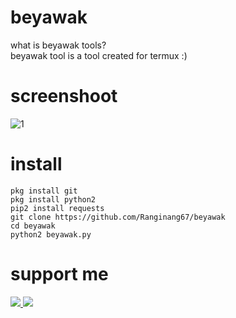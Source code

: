 # beyawak


what is beyawak tools?<br>beyawak tool is a tool created for termux :)

# screenshoot
![1](https://github.com/Ranginang67/beyawak/blob/master/module/beyawak.png)

# install
```
pkg install git
pkg install python2
pip2 install requests
git clone https://github.com/Ranginang67/beyawak
cd beyawak
python2 beyawak.py
```

# support me
<a href="https://www.youtube.com/channel/UCNMD5U02GFeWLqmrl_XSPGQ"><img src="https://img.shields.io/badge/subcribe-YouTube-red.svg"> <a href="https://t.me/Msambari"><img src="https://img.shields.io/badge/telegram-Ms.ambari-blue.svg">
